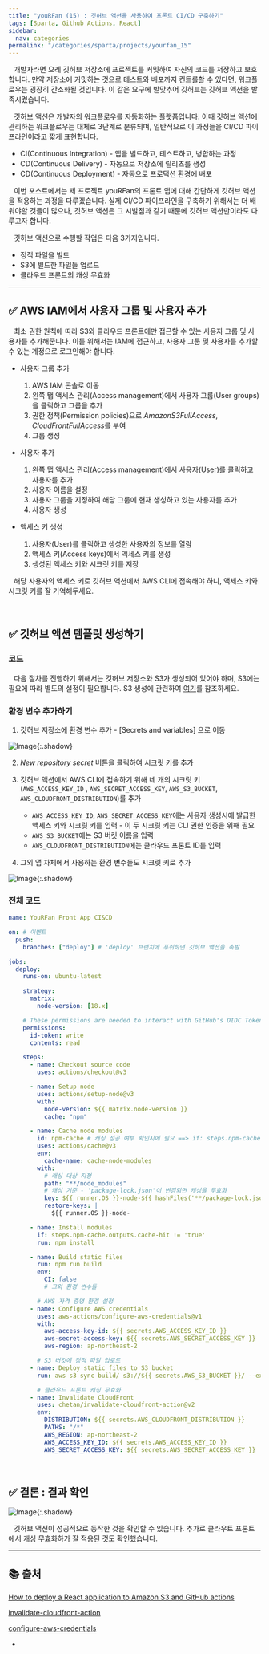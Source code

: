 ```yaml
---
title: "youRFan (15) : 깃허브 액션을 사용하여 프론트 CI/CD 구축하기"
tags: [Sparta, Github Actions, React]
sidebar:
  nav: categories
permalink: "/categories/sparta/projects/yourfan_15"
---
```


<div class="article__content" markdown="1">

&ensp; 개발자라면 으레 깃허브 저장소에 프로젝트를 커밋하여 자신의 코드를 저장하고 보호합니다. 만약 저장소에 커밋하는 것으로 테스트와 배포까지 컨트롤할 수 있다면, 워크플로우는 굉장히 간소화될 것입니다. 이 같은 요구에 발맞추어 깃허브는 깃허브 액션을 발족시켰습니다.

&ensp; 깃허브 액션은 개발자의 워크플로우를 자동화하는 플랫폼입니다. 이때 깃허브 액션에 관리하는 워크플로우는 대체로 3단계로 분류되며, 일반적으로 이 과정들을 CI/CD 파이프라인이라고 짧게 표현합니다.

- CI(Continuous Integration) - 앱을 빌드하고, 테스트하고, 병합하는 과정
- CD(Continuous Delivery) - 자동으로 저장소에 릴리즈를 생성
- CD(Continuous Deployment) - 자동으로 프로덕션 환경에 배포

&ensp; 이번 포스트에서는 제 프로젝트 youRFan의 프론트 앱에 대해 간단하게 깃허브 액션을 적용하는 과정을 다루겠습니다. 실제 CI/CD 파이프라인을 구축하기 위해서는 더 배워야할 것들이 많으나, 깃허브 액션은 그 시발점과 같기 때문에 깃허브 액션만이라도 다루고자 합니다.

&ensp; 깃허브 액션으로 수행할 작업은 다음 3가지입니다.

- 정적 파일을 빌드
- S3에 빌드한 파일들 업로드
- 클라우드 프론트의 캐싱 무효화

---

## ✅ AWS IAM에서 사용자 그룹 및 사용자 추가

&ensp; 최소 권한 원칙에 따라 S3와 클라우드 프론트에만 접근할 수 있는 사용자 그룹 및 사용자를 추가해줍니다. 이를 위해서는 IAM에 접근하고, 사용자 그룹 및 사용자를 추가할 수 있는 계정으로 로그인해야 합니다.

- 사용자 그룹 추가

  1. AWS IAM 콘솔로 이동
  2. 왼쪽 탭 액세스 관리(Access management)에서 사용자 그룹(User groups)을 클릭하고 그룹을 추가
  3. 권한 정책(Permission policies)으로 _AmazonS3FullAccess_, *CloudFrontFullAccess*를 부여
  4. 그룹 생성

- 사용자 추가

  1. 왼쪽 탭 액세스 관리(Access management)에서 사용자(User)를 클릭하고 사용자를 추가
  2. 사용자 이름을 설정
  3. 사용자 그룹을 지정하여 해당 그룹에 현재 생성하고 있는 사용자를 추가
  4. 사용자 생성

- 액세스 키 생성
  1. 사용자(User)를 클릭하고 생성한 사용자의 정보를 열람
  2. 액세스 키(Access keys)에서 액세스 키를 생성
  3. 생성된 액세스 키와 시크릿 키를 저장

&ensp; 해당 사용자의 액세스 키로 깃허브 액션에서 AWS CLI에 접속해야 하니, 액세스 키와 시크릿 키를 잘 기억해두세요.

<br/>

## ✅ 깃허브 액션 템플릿 생성하기

### 코드

&ensp; 다음 절차를 진행하기 위해서는 깃허브 저장소와 S3가 생성되어 있어야 하며, S3에는 필요에 따라 별도의 설정이 필요합니다. S3 생성에 관련하여 [여기](https://www.educative.io/answers/how-to-deploy-a-react-application-to-amazon-s3-and-github-actions)를 참조하세요.

### 환경 변수 추가하기

1. 깃허브 저장소에 환경 변수 추가 - [Secrets and variables] 으로 이동

![Image](/assets/images/sparta/projects/yourfan/yourfan_9.png){:.shadow}

2. _New repository secret_ 버튼을 클릭하여 시크릿 키를 추가

3. 깃허브 액션에서 AWS CLI에 접속하기 위해 네 개의 시크릿 키(`AWS_ACCESS_KEY_ID` , `AWS_SECRET_ACCESS_KEY`, `AWS_S3_BUCKET`, `AWS_CLOUDFRONT_DISTRIBUTION`)를 추가

   - `AWS_ACCESS_KEY_ID`, `AWS_SECRET_ACCESS_KEY`에는 사용자 생성시에 발급한 액세스 키와 시크릿 키를 입력 - 이 두 시크릿 키는 CLI 권한 인증을 위해 필요
   - `AWS_S3_BUCKET`에는 S3 버킷 이름을 입력
   - `AWS_CLOUDFRONT_DISTRIBUTION`에는 클라우드 프론트 ID를 입력

4. 그외 앱 자체에서 사용하는 환경 변수들도 시크릿 키로 추가

![Image](/assets/images/sparta/projects/yourfan/yourfan_10.png){:.shadow}

### 전체 코드

```yaml
name: YouRFan Front App CI&CD

on: # 이벤트
  push:
    branches: ["deploy"] # 'deploy' 브랜치에 푸쉬하면 깃허브 액션을 촉발

jobs:
  deploy:
    runs-on: ubuntu-latest

    strategy:
      matrix:
        node-version: [18.x]

    # These permissions are needed to interact with GitHub's OIDC Token endpoint.
    permissions:
      id-token: write
      contents: read

    steps:
      - name: Checkout source code
        uses: actions/checkout@v3

      - name: Setup node
        uses: actions/setup-node@v3
        with:
          node-version: ${{ matrix.node-version }}
          cache: "npm"

      - name: Cache node modules
        id: npm-cache # 캐싱 성공 여부 확인시에 필요 ==> if: steps.npm-cache.outputs.cache-hit != 'true'
        uses: actions/cache@v3
        env:
          cache-name: cache-node-modules
        with:
          # 캐싱 대상 지정
          path: "**/node_modules"
          # 캐싱 기준 - 'package-lock.json'이 변경되면 캐싱을 무효화
          key: ${{ runner.OS }}-node-${{ hashFiles('**/package-lock.json') }}
          restore-keys: |
            ${{ runner.OS }}-node-

      - name: Install modules
        if: steps.npm-cache.outputs.cache-hit != 'true'
        run: npm install

      - name: Build static files
        run: npm run build
        env:
          CI: false
          # 그외 환경 변수들

        # AWS 자격 증명 환경 설정
      - name: Configure AWS credentials
        uses: aws-actions/configure-aws-credentials@v1
        with:
          aws-access-key-id: ${{ secrets.AWS_ACCESS_KEY_ID }}
          aws-secret-access-key: ${{ secrets.AWS_SECRET_ACCESS_KEY }}
          aws-region: ap-northeast-2

        # S3 버킷에 정적 파일 업로드
      - name: Deploy static files to S3 bucket
        run: aws s3 sync build/ s3://${{ secrets.AWS_S3_BUCKET }}/ --exclude 'build/*' --delete

        # 클라우드 프론트 캐싱 무효화
      - name: Invalidate CloudFront
        uses: chetan/invalidate-cloudfront-action@v2
        env:
          DISTRIBUTION: ${{ secrets.AWS_CLOUDFRONT_DISTRIBUTION }}
          PATHS: "/*"
          AWS_REGION: ap-northeast-2
          AWS_ACCESS_KEY_ID: ${{ secrets.AWS_ACCESS_KEY_ID }}
          AWS_SECRET_ACCESS_KEY: ${{ secrets.AWS_SECRET_ACCESS_KEY }}
```

<br/>

## ✅ 결론 : 결과 확인

![Image](/assets/images/sparta/projects/yourfan/yourfan_11.png){:.shadow}

&ensp; 깃허브 액션이 성공적으로 동작한 것을 확인할 수 있습니다. 추가로 클라우트 프론트에서 캐싱 무효화하가 잘 적용된 것도 확인했습니다.

---

## 📚 출처

[How to deploy a React application to Amazon S3 and GitHub actions](https://www.educative.io/answers/how-to-deploy-a-react-application-to-amazon-s3-and-github-actions)

[invalidate-cloudfront-action](https://github.com/chetan/invalidate-cloudfront-action)

[configure-aws-credentials](https://github.com/aws-actions/configure-aws-credentials/tree/v1/)

- </div>
